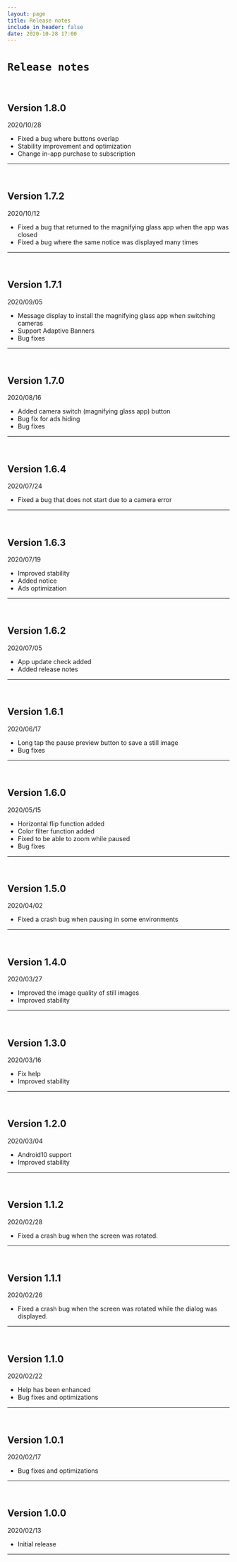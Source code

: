 ```yaml
---
layout: page
title: Release notes
include_in_header: false
date: 2020-10-28 17:00
---
```


# `Release notes`
<br>

## **Version 1.8.0**
2020/10/28
- Fixed a bug where buttons overlap
- Stability improvement and optimization
- Change in-app purchase to subscription

---
<br>

## **Version 1.7.2**
2020/10/12
- Fixed a bug that returned to the magnifying glass app when the app was closed
- Fixed a bug where the same notice was displayed many times

---
<br>

## **Version 1.7.1**
2020/09/05
- Message display to install the magnifying glass app when switching cameras
- Support Adaptive Banners
- Bug fixes

---
<br>

## **Version 1.7.0**
2020/08/16
- Added camera switch (magnifying glass app) button
- Bug fix for ads hiding
- Bug fixes

---
<br>

## **Version 1.6.4**
2020/07/24
- Fixed a bug that does not start due to a camera error

---
<br>

## **Version 1.6.3**
2020/07/19
- Improved stability
- Added notice
- Ads optimization

---
<br>

## **Version 1.6.2**
2020/07/05
- App update check added
- Added release notes

---
<br>

## **Version 1.6.1**
2020/06/17
- Long tap the pause preview button to save a still image
- Bug fixes

---
<br>

## **Version 1.6.0**
2020/05/15
- Horizontal flip function added
- Color filter function added
- Fixed to be able to zoom while paused
- Bug fixes

---
<br>

## **Version 1.5.0**
2020/04/02
- Fixed a crash bug when pausing in some environments

---
<br>

## **Version 1.4.0**
2020/03/27
- Improved the image quality of still images
- Improved stability

---
<br>

## **Version 1.3.0**
2020/03/16
- Fix help
- Improved stability

---
<br>

## **Version 1.2.0**
2020/03/04
- Android10 support
- Improved stability

---
<br>

## **Version 1.1.2**
2020/02/28
- Fixed a crash bug when the screen was rotated.

---
<br>

## **Version 1.1.1**
2020/02/26
- Fixed a crash bug when the screen was rotated while the dialog was displayed.

---
<br>

## **Version 1.1.0**
2020/02/22
- Help has been enhanced
- Bug fixes and optimizations

---
<br>

## **Version 1.0.1**
2020/02/17
- Bug fixes and optimizations

---
<br>

## **Version 1.0.0**
2020/02/13
- Initial release

---
<br>